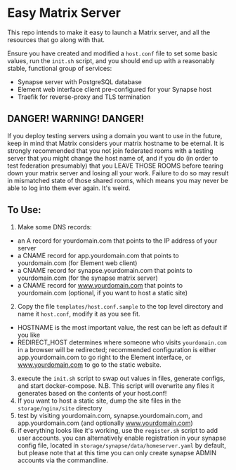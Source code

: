 Easy Matrix Server
==================

This repo intends to make it easy to launch a Matrix server, and all the resources that go along with that.

Ensure you have created and modified a `host.conf` file to set some basic values, run the `init.sh` script, and you should end up with a reasonably stable, functional group of services:

  * Synapse server with PostgreSQL database
  * Element web interface client pre-configured for your Synapse host
  * Traefik for reverse-proxy and TLS termination

DANGER! WARNING! DANGER!
------------------------

If you deploy testing servers using a domain you want to use in the future, keep in mind that Matrix considers your matrix hostname to be eternal. It is strongly recommended that you not join federated rooms with a testing server that you might change the host name of, and if you do (in order to test federation presumably) that you LEAVE THOSE ROOMS before tearing down your matrix server and losing all your work. Failure to do so may result in mismatched state of those shared rooms, which means you may never be able to log into them ever again. It's weird.

To Use:
-------

  1. Make some DNS records:

  * an A record for yourdomain.com that points to the IP address of your server
  * a CNAME record for app.yourdomain.com that points to yourdomain.com (for Element web client)
  * a CNAME record for synapse.yourdomain.com that points to yourdomain.com (for the synapse matrix server)
  * a CNAME record for www.yourdomain.com that points to yourdomain.com (optional, if you want to host a static site)

  2. Copy the file `templates/host.conf.sample` to the top level directory and name it `host.conf`, modify it as you see fit.

  * HOSTNAME is the most important value, the rest can be left as default if you like
  * REDIRECT_HOST determines where someone who visits `yourdomain.com` in a browser will be redirected; recommended configuration is either app.yourdomain.com to go right to the Element interface, or www.yourdomain.com to go to the static website.

  3. execute the `init.sh` script to swap out values in files, generate configs, and start docker-compose. N.B. This script will overwrite any files it generates based on the contents of your host.conf!
  4. If you want to host a static site, dump the site files in the `storage/nginx/site` directory
  5. test by visiting yourdomain.com, synapse.yourdomain.com, and app.yourdomain.com (and optionally www.yourdomain.com)
  6. if everything looks like it's working, use the `register.sh` script to add user accounts. you can alternatively enable registration in your synapse config file, located in `storage/synapse/data/homeserver.yaml` by default, but please note that at this time you can only create synapse ADMIN accounts via the commandline.
